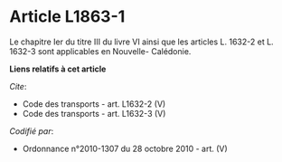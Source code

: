 # Article L1863-1

Le chapitre Ier du titre III du livre VI ainsi que les articles L. 1632-2 et L. 1632-3 sont applicables en Nouvelle-
Calédonie.

**Liens relatifs à cet article**

_Cite_:

  - Code des transports - art. L1632-2 (V)
  - Code des transports - art. L1632-3 (V)

_Codifié par_:

  - Ordonnance n°2010-1307 du 28 octobre 2010 - art. (V)
